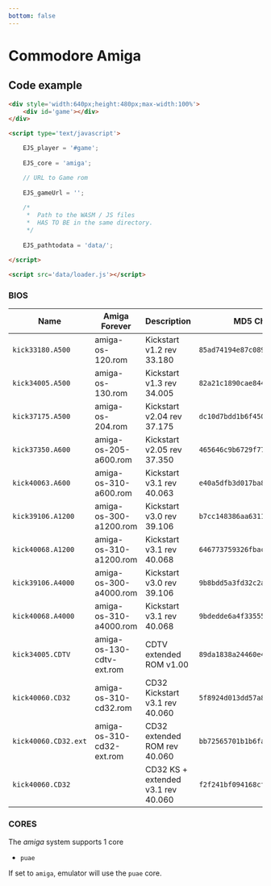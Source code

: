 ```yaml
---
bottom: false
---
```

# Commodore Amiga

## Code example

```html
<div style='width:640px;height:480px;max-width:100%'>
    <div id='game'></div>
</div>

<script type='text/javascript'>

    EJS_player = '#game';
    
    EJS_core = 'amiga';

    // URL to Game rom
     
    EJS_gameUrl = '';
    
    /*
     *  Path to the WASM / JS files
     *  HAS TO BE in the same directory.
     */
    
    EJS_pathtodata = 'data/';
    
</script>

<script src='data/loader.js'></script>
```

### BIOS

| Name | Amiga Forever | Description | MD5 Checksum |
|------|---------------|--------------|-------------|
| `kick33180.A500`     | amiga-os-120.rom          | Kickstart v1.2 rev 33.180          | `85ad74194e87c08904327de1a9443b7a` |
| `kick34005.A500`     | amiga-os-130.rom          | Kickstart v1.3 rev 34.005          | `82a21c1890cae844b3df741f2762d48d` |
| `kick37175.A500`     | amiga-os-204.rom          | Kickstart v2.04 rev 37.175         | `dc10d7bdd1b6f450773dfb558477c230` |
| `kick37350.A600`     | amiga-os-205-a600.rom     | Kickstart v2.05 rev 37.350         | `465646c9b6729f77eea5314d1f057951` |
| `kick40063.A600`     | amiga-os-310-a600.rom     | Kickstart v3.1 rev 40.063          | `e40a5dfb3d017ba8779faba30cbd1c8e` |
| `kick39106.A1200`    | amiga-os-300-a1200.rom    | Kickstart v3.0 rev 39.106          | `b7cc148386aa631136f510cd29e42fc3` |
| `kick40068.A1200`    | amiga-os-310-a1200.rom    | Kickstart v3.1 rev 40.068          | `646773759326fbac3b2311fd8c8793ee` |
| `kick39106.A4000`    | amiga-os-300-a4000.rom    | Kickstart v3.0 rev 39.106          | `9b8bdd5a3fd32c2a5a6f5b1aefc799a5` |
| `kick40068.A4000`    | amiga-os-310-a4000.rom    | Kickstart v3.1 rev 40.068          | `9bdedde6a4f33555b4a270c8ca53297d` |
| `kick34005.CDTV`     | amiga-os-130-cdtv-ext.rom | CDTV extended ROM v1.00            | `89da1838a24460e4b93f4f0c5d92d48d` |
| `kick40060.CD32`     | amiga-os-310-cd32.rom     | CD32 Kickstart v3.1 rev 40.060     | `5f8924d013dd57a89cf349f4cdedc6b1` |
| `kick40060.CD32.ext` | amiga-os-310-cd32-ext.rom | CD32 extended ROM rev 40.060       | `bb72565701b1b6faece07d68ea5da639` |
| `kick40060.CD32`     |                           | CD32 KS + extended v3.1 rev 40.060 | `f2f241bf094168cfb9e7805dc2856433` |

### CORES

The *amiga* system supports 1 core
- `puae`

If set to `amiga`, emulator will use the `puae` core.
